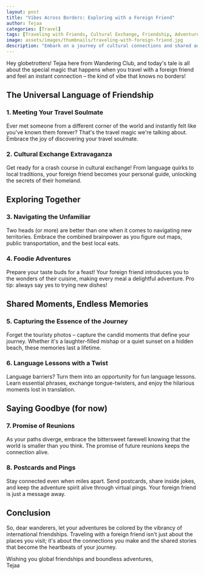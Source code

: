 ```yaml
---
layout: post
title: "Vibes Across Borders: Exploring with a Foreign Friend"
author: Tejaa
categories: [Travel]
tags: [Traveling with Friends, Cultural Exchange, Friendship, Adventure]
image: assets/images/thumbnails/traveling-with-foreign-friend.jpg
description: "Embark on a journey of cultural connections and shared adventures as Tejaa from Wandering Club recounts the joy of traveling with a foreign friend. Discover the magic when vibes transcend borders!"
---
```


Hey globetrotters! Tejaa here from Wandering Club, and today's tale is all about the special magic that happens when you travel with a foreign friend and feel an instant connection – the kind of vibe that knows no borders!

## The Universal Language of Friendship

### 1. **Meeting Your Travel Soulmate**
   Ever met someone from a different corner of the world and instantly felt like you've known them forever? That's the travel magic we're talking about. Embrace the joy of discovering your travel soulmate.

### 2. **Cultural Exchange Extravaganza**
   Get ready for a crash course in cultural exchange! From language quirks to local traditions, your foreign friend becomes your personal guide, unlocking the secrets of their homeland.

## Exploring Together

### 3. **Navigating the Unfamiliar**
   Two heads (or more) are better than one when it comes to navigating new territories. Embrace the combined brainpower as you figure out maps, public transportation, and the best local eats.

### 4. **Foodie Adventures**
   Prepare your taste buds for a feast! Your foreign friend introduces you to the wonders of their cuisine, making every meal a delightful adventure. Pro tip: always say yes to trying new dishes!

## Shared Moments, Endless Memories

### 5. **Capturing the Essence of the Journey**
   Forget the touristy photos – capture the candid moments that define your journey. Whether it's a laughter-filled mishap or a quiet sunset on a hidden beach, these memories last a lifetime.

### 6. **Language Lessons with a Twist**
   Language barriers? Turn them into an opportunity for fun language lessons. Learn essential phrases, exchange tongue-twisters, and enjoy the hilarious moments lost in translation.

## Saying Goodbye (for now)

### 7. **Promise of Reunions**
   As your paths diverge, embrace the bittersweet farewell knowing that the world is smaller than you think. The promise of future reunions keeps the connection alive.

### 8. **Postcards and Pings**
   Stay connected even when miles apart. Send postcards, share inside jokes, and keep the adventure spirit alive through virtual pings. Your foreign friend is just a message away.

## Conclusion

So, dear wanderers, let your adventures be colored by the vibrancy of international friendships. Traveling with a foreign friend isn't just about the places you visit; it's about the connections you make and the shared stories that become the heartbeats of your journey.

Wishing you global friendships and boundless adventures,  
Tejaa
